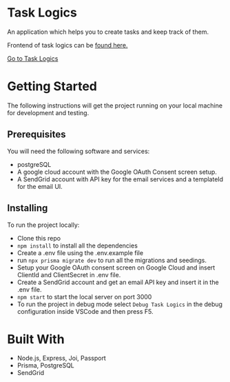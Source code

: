 # Task Logics

An application which helps you to create tasks and keep track of them.

Frontend of task logics can be [found here.](https://github.com/Maazsid/task-logics)

[Go to Task Logics](https://tasklogics.live)

# Getting Started

The following instructions will get the project running on your local machine for development and testing.

## Prerequisites

You will need the following software and services:

- postgreSQL
- A google cloud account with the Google OAuth Consent screen setup.
- A SendGrid account with API key for the email services and a templateId for the email UI.

## Installing

To run the project locally:

- Clone this repo
- `npm install` to install all the dependencies
- Create a .env file using the .env.example file
- run `npx prisma migrate dev` to run all the migrations and seedings.
- Setup your Google OAuth consent screen on Google Cloud and insert ClientId and ClientSecret in .env file.
- Create a SendGrid account and get an email API key and insert it in the .env file.
- `npm start` to start the local server on port 3000
- To run the project in debug mode select `Debug Task Logics` in the debug configuration inside VSCode and then press F5.


# Built With

- Node.js, Express, Joi, Passport
- Prisma, PostgreSQL
- SendGrid
